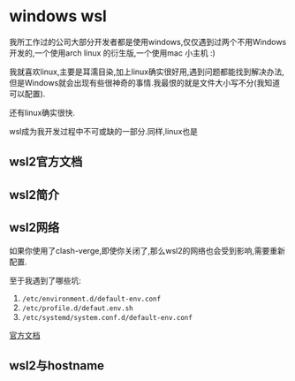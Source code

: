 # windows wsl

我所工作过的公司大部分开发者都是使用windows,仅仅遇到过两个不用Windows开发的,一个使用arch linux 的衍生版,一个使用mac 小主机 :)

我就喜欢linux,主要是耳濡目染,加上linux确实很好用,遇到问题都能找到解决办法,但是Windows就会出现有些很神奇的事情.我最恨的就是文件大小写不分(我知道可以配置).

还有linux确实很快.

wsl成为我开发过程中不可或缺的一部分.同样,linux也是

## wsl2官方文档
## wsl2简介
## wsl2网络

如果你使用了clash-verge,即使你关闭了,那么wsl2的网络也会受到影响,需要重新配置.

至于我遇到了哪些坑:
1. `/etc/environment.d/default-env.conf`
2. `/etc/profile.d/defaut.env.sh`
3. `/etc/systemd/system.conf.d/default-env.conf`


[官方文档](https://learn.microsoft.com/zh-cn/windows/wsl/networking#mirrored-mode-networking)


## wsl2与hostname
